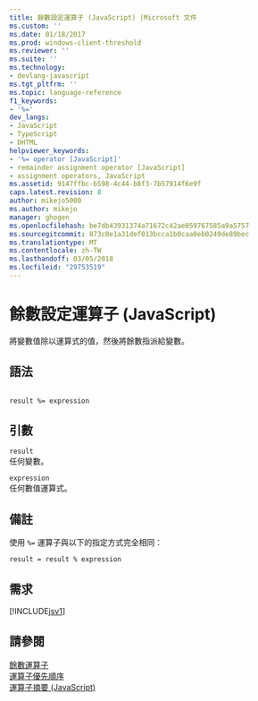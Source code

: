 ```yaml
---
title: 餘數設定運算子 (JavaScript) |Microsoft 文件
ms.custom: ''
ms.date: 01/18/2017
ms.prod: windows-client-threshold
ms.reviewer: ''
ms.suite: ''
ms.technology:
- devlang-javascript
ms.tgt_pltfrm: ''
ms.topic: language-reference
f1_keywords:
- '%='
dev_langs:
- JavaScript
- TypeScript
- DHTML
helpviewer_keywords:
- '%= operator [JavaScript]'
- remainder assignment operator [JavaScript]
- assignment operators, JavaScript
ms.assetid: 9147ffbc-b598-4c44-b8f3-7b57914f6e9f
caps.latest.revision: 8
author: mikejo5000
ms.author: mikejo
manager: ghogen
ms.openlocfilehash: be7db43931374a71672c42ae059767585a9a5757
ms.sourcegitcommit: 873c0e1a31def013bcca1b0caa0eb0249de89bec
ms.translationtype: MT
ms.contentlocale: zh-TW
ms.lasthandoff: 03/05/2018
ms.locfileid: "29753519"
---
```

# <a name="remainder-assignment-operator--javascript"></a>餘數設定運算子 (JavaScript)
將變數值除以運算式的值，然後將餘數指派給變數。  
  
## <a name="syntax"></a>語法  
  
```  
  
result %= expression  
```  
  
## <a name="arguments"></a>引數  
 `result`  
 任何變數。  
  
 `expression`  
 任何數值運算式。  
  
## <a name="remarks"></a>備註  
 使用 `%=` 運算子與以下的指定方式完全相同：  
  
```  
result = result % expression  
```  
  
## <a name="requirements"></a>需求  
 [!INCLUDE[jsv1](../../javascript/misc/includes/jsv1-md.md)]  
  
## <a name="see-also"></a>請參閱  
 [餘數運算子](../../javascript/reference/modulus-operator-decrementjavascript.md)   
 [運算子優先順序](../../javascript/operator-subtractprecedence-javascript.md)   
 [運算子摘要 (JavaScript)](../../javascript/misc/operator-subtractsummary-javascript.md)